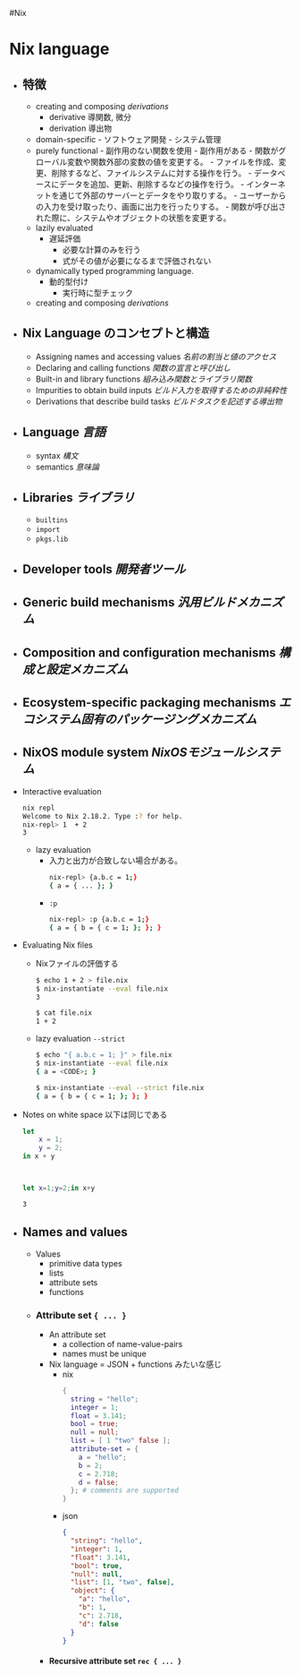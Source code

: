 #Nix 
# Nix language
- ## 特徴
	- creating and composing _derivations_
		- derivative 導関数, 微分
		- derivation 導出物
	- domain-specific 
		  -  ソフトウェア開発
		  - システム管理
	- purely functional
		  - 副作用のない関数を使用
			  - 副作用がある
				- 関数がグローバル変数や関数外部の変数の値を変更する。
				- ファイルを作成、変更、削除するなど、ファイルシステムに対する操作を行う。
				- データベースにデータを追加、更新、削除するなどの操作を行う。
				- インターネットを通じて外部のサーバーとデータをやり取りする。
				- ユーザーからの入力を受け取ったり、画面に出力を行ったりする。
				- 関数が呼び出された際に、システムやオブジェクトの状態を変更する。
	- lazily evaluated
		- 遅延評価
			- 必要な計算のみを行う
			- 式がその値が必要になるまで評価されない
	- dynamically typed programming language.
		- 動的型付け
			- 実行時に型チェック
	- creating and composing _derivations_
- ## Nix Language のコンセプトと構造
	- Assigning names and accessing values _名前の割当と値のアクセス_
	- Declaring and calling functions _関数の宣言と呼び出し_
	- Built-in and library functions _組み込み関数とライブラリ関数_
	- Impurities to obtain build inputs _ビルド入力を取得するための非純粋性_
	- Derivations that describe build tasks _ビルドタスクを記述する導出物_
- ## Language _言語_
	- syntax _構文_
	- semantics _意味論_
- ## Libraries _ライブラリ_
	- `builtins`
	- `import`
	- `pkgs.lib`
- ## Developer tools _開発者ツール_
- ## Generic build mechanisms _汎用ビルドメカニズム_
- ## Composition and configuration mechanisms _構成と設定メカニズム_
- ## Ecosystem-specific packaging mechanisms _エコシステム固有のパッケージングメカニズム_
- ## NixOS module system _NixOSモジュールシステム_

- Interactive evaluation
	```bash
	nix repl 
	Welcome to Nix 2.18.2. Type :? for help.
	nix-repl> 1  + 2
	3
	```
	- lazy evaluation
		-  入力と出力が合致しない場合がある。
			```bash
			nix-repl> {a.b.c = 1;}
			{ a = { ... }; }
			```
		- `:p`
			```bash
			nix-repl> :p {a.b.c = 1;}
			{ a = { b = { c = 1; }; }; }
			```
- Evaluating Nix files
	- Nixファイルの評価する
		```bash
		$ echo 1 + 2 > file.nix
		$ nix-instantiate --eval file.nix
		3
		
		$ cat file.nix
		1 + 2
		```
	- lazy evaluation `--strict`
		```bash
		$ echo "{ a.b.c = 1; }" > file.nix
		$ nix-instantiate --eval file.nix
		{ a = <CODE>; }
		
		$ nix-instantiate --eval --strict file.nix
		{ a = { b = { c = 1; }; }; }
		```
- Notes on white space
	以下は同じである
	
	```nix
	let
		x = 1;
		y = 2;
	in x + y


	
	let x=1;y=2;in x+y
	```
	
	```sh
	3
	```
- ## Names and values
	- Values
		- primitive data types
		- lists
		- attribute sets
		- functions
	- ### Attribute set `{ ... }`
		- An attribute set 
			- a collection of name-value-pairs
			- names must be unique
		- Nix language =  JSON +  functions みたいな感じ
			- nix
				```nix
				{
				  string = "hello";
				  integer = 1;
				  float = 3.141;
				  bool = true;
				  null = null;
				  list = [ 1 "two" false ];
				  attribute-set = {
				    a = "hello";
				    b = 2;
				    c = 2.718;
				    d = false;
				  }; # comments are supported
				}
				```
			- json
				```json
				{
				  "string": "hello",
				  "integer": 1,
				  "float": 3.141,
				  "bool": true,
				  "null": null,
				  "list": [1, "two", false],
				  "object": {
				    "a": "hello",
				    "b": 1,
				    "c": 2.718,
				    "d": false
				  }
				}
				```
		- #### Recursive attribute set `rec { ... }`